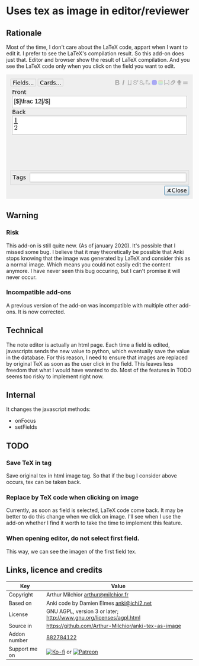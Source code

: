 # Uses tex as image in editor/reviewer
## Rationale
Most of the time, I don't care about the LaTeX code, appart when I want to edit it. I prefer to see the LaTeX's compilation result. So this add-on does just that. Editor and browser show the result of LaTeX compilation. And you see the LaTeX code only when you click on the field you want to edit.

![Example](ex.png)

## Warning
### Risk
This add-on is still quite new. (As of january 2020). It's possible that I missed some bug. I believe that it may theoretically be possible that Anki stops knowing that the image was generated by LaTeX and consider this as a normal image. Which means you could not easily edit the content anymore. I have never seen this bug occuring, but I can't promise it will never occur.

### Incompatible add-ons
A previous version of the add-on was incompatible with multiple other
add-ons. It is now corrected.

## Technical

The note editor is actually an html page. Each time a field is edited,
javascripts sends the new value to python, which eventually save the
value in the database. For this reason, I need to ensure that images
are replaced by original TeX as soon as the user click in the
field. This leaves less freedom that what I would have wanted to
do. Most of the features in TODO seems too risky to implement right
now.

## Internal
It changes the javascript methods:
* onFocus
* setFields

## TODO
### Save TeX in tag
Save original tex in html image tag. So that if the bug I consider
above occurs, tex can be taken back. 

### Replace by TeX code when clicking on image
Currently, as soon as field is selected, LaTeX code come back. It may
be better to do this change when we click on image. I'll see when I
use the add-on whether I find it worth to take the time to implement
this feature.

### When opening editor, do not select first field.
This way, we can see the imagen of the first field tex.


## Links, licence and credits

Key         |Value
------------|-------------------------------------------------------------------
Copyright   | Arthur Milchior <arthur@milchior.fr>
Based on    | Anki code by Damien Elmes <anki@ichi2.net>
License     | GNU AGPL, version 3 or later; http://www.gnu.org/licenses/agpl.html
Source in   | https://github.com/Arthur-Milchior/anki-tex-as-image
Addon number| [882784122](https://ankiweb.net/shared/info/882784122)
Support me on| [![Ko-fi](https://ko-fi.com/img/Kofi_Logo_Blue.svg)](Ko-fi.com/arthurmilchior) or [![Patreon](http://www.milchior.fr/patreon.png)](https://www.patreon.com/bePatron?u=146206)
